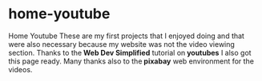 # home-youtube
Home Youtube 
These are my first projects that I enjoyed doing and that were also necessary because my website was not the video viewing section.
Thanks to the<strong> Web Dev Simplified</strong> tutorial on<strong> youtubes</strong> I also got this page ready. Many thanks also to the<strong> pixabay</strong>
web environment for the videos.
